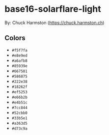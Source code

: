 # base16-solarflare-light

By: Chuck Harmston (https://chuck.harmston.ch)

## Colors

* `#f5f7fa`
* `#e8e9ed`
* `#a6afb8`
* `#85939e`
* `#667581`
* `#586875`
* `#222e38`
* `#18262f`
* `#ef5253`
* `#e66b2b`
* `#e4b51c`
* `#7cc844`
* `#52cbb0`
* `#33b5e1`
* `#a363d5`
* `#d73c9a`
